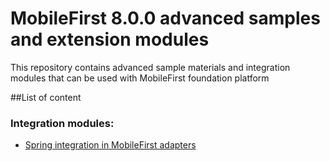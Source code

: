 # MobileFirst 8.0.0 advanced samples and extension modules

This repository contains advanced sample materials and integration modules
that can be used with MobileFirst foundation platform

##List of content

### Integration modules:

*  [Spring integration in MobileFirst adapters](mfp-adapters-spring-integration/readme.md)

